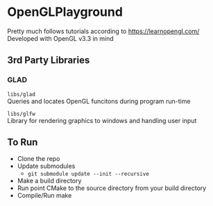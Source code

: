 # OpenGLPlayground
Pretty much follows tutorials according to https://learnopengl.com/ \
Developed with OpenGL v3.3 in mind

## 3rd Party Libraries
### GLAD
`libs/glad` \
Queries and locates OpenGL funcitons during program run-time

`libs/glfw` \
Library for rendering graphics to windows and handling user input

## To Run
- Clone the repo
- Update submodules
  - `git submodule update --init --recursive`
- Make a build directory
- Run point CMake to the source directory from your build directory
- Compile/Run make

